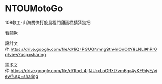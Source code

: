 ﻿# NTOUMotoGo
 108軟工-山海關快打旋風程門雞蛋糕猜猜幾把
 
看闢歐

設計文件:https://drive.google.com/file/d/1iQ4PGUGNmngStnHnOnO0Y8LNLI9hRr0q/view?usp=sharing

需求文件:https://drive.google.com/file/d/1toeL4ijfJUcxLoGRXt7vm6gc4yKF9dyE/view?usp=sharing
